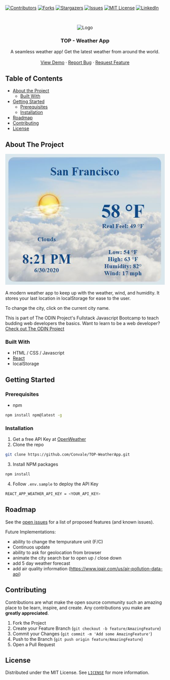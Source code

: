 <!-- PROJECT SHIELDS -->

[![Contributors][contributors-shield]][contributors-url]
[![Forks][forks-shield]][forks-url]
[![Stargazers][stars-shield]][stars-url]
[![Issues][issues-shield]][issues-url]
[![MIT License][license-shield]][license-url]
[![LinkedIn][linkedin-shield]][linkedin-url]

<!-- PROJECT LOGO -->
<br />
<p align="center">
    <img src="src/images/icon.png" alt="Logo" width="80" height="80">
  
  <h3 align="center">TOP - Weather App</h3>

  <p align="center"> 
   A seamless weather app! Get the latest weather from around the world.
    <br />
    <br />
    <a href="https://convale.github.io/TOP-WeatherApp/">View Demo</a>
    ·
    <a href="https://github.com/Convale/TOP-WeatherApp/issues">Report Bug</a>
    ·
    <a href="https://github.com/Convale/TOP-WeatherApp/issues">Request Feature</a>
  </p>
</p>

<!-- TABLE OF CONTENTS -->

## Table of Contents

- [About the Project](#about-the-project)
  - [Built With](#built-with)
- [Getting Started](#getting-started)
  - [Prerequisites](#prerequisites)
  - [Installation](#installation)
- [Roadmap](#roadmap)
- [Contributing](#contributing)
- [License](#license)

<!-- ABOUT THE PROJECT -->

## About The Project

[![Weather App Screen Shot][product-screenshot]](https://convale.github.io/TOP-WeatherApp/)

A modern weather app to keep up with the weather, wind, and humidity. It stores your last location in localStorage for ease to the user.

To change the city, click on the current city name.

This is part of The ODIN Project's Fullstack Javascript Bootcamp to teach budding web developers the basics.
Want to learn to be a web developer? [Check out The ODIN Project](https://www.theodinproject.com/)

### Built With

- HTML / CSS / Javascript
- [React](https://reactjs.org/)
- localStorage

<!-- GETTING STARTED -->

## Getting Started

### Prerequisites

- npm

```sh
npm install npm@latest -g
```

### Installation

1.  Get a free API Key at [OpenWeather](https://openweathermap.org/)
2.  Clone the repo

```sh
git clone https://github.com/Convale/TOP-WeatherApp.git
```

3.  Install NPM packages

```sh
npm install
```

4.  Follow `.env.sample` to deploy the API Key

```sh
REACT_APP_WEATHER_API_KEY = <YOUR_API_KEY>
```

<!-- ROADMAP -->

## Roadmap

See the [open issues](https://github.com/Convale/TOP-WeatherApp/issues) for a list of proposed features (and known issues).

Future Implementations:

- ability to change the tempurature unit (F/C)
- Continuos update
- ability to ask for geolocation from browser
- animate the city search bar to open up / close down
- add 5 day weather forecast
- add air quality information (https://www.iqair.com/us/air-pollution-data-api)

<!-- CONTRIBUTING -->

## Contributing

Contributions are what make the open source community such an amazing place to be learn, inspire, and create. Any contributions you make are **greatly appreciated**.

1. Fork the Project
2. Create your Feature Branch (`git checkout -b feature/AmazingFeature`)
3. Commit your Changes (`git commit -m 'Add some AmazingFeature'`)
4. Push to the Branch (`git push origin feature/AmazingFeature`)
5. Open a Pull Request

<!-- LICENSE -->

## License

Distributed under the MIT License. See [`LICENSE`](https://github.com/Convale/TOP-WeatherApp/blob/master/LICENSE) for more information.

<!-- MARKDOWN LINKS & IMAGES -->

[contributors-shield]: https://img.shields.io/github/contributors/Convale/TOP-WeatherApp
[contributors-url]: https://github.com/Convale/TOP-WeatherApp/graphs/contributors
[forks-shield]: https://img.shields.io/github/forks/Convale/TOP-WeatherApp
[forks-url]: https://github.com/Convale/TOP-WeatherApp/network/members
[stars-shield]: https://img.shields.io/github/stars/Convale/TOP-WeatherApp
[stars-url]: https://github.com/Convale/TOP-WeatherApp/stargazers
[issues-shield]: https://img.shields.io/github/issues/Convale/TOP-WeatherApp
[issues-url]: https://github.com/Convale/TOP-WeatherApp/issues
[license-shield]: https://img.shields.io/github/license/Convale/TOP-WeatherApp
[license-url]: https://github.com/Convale/TOP-WeatherApp/blob/master/LICENSE.md
[linkedin-shield]: https://img.shields.io/badge/-LinkedIn-black.svg?style=flat-square&logo=linkedin&colorB=555
[linkedin-url]: https://linkedin.com/in/payneshaun
[product-screenshot]: src/images/screenshot.png

